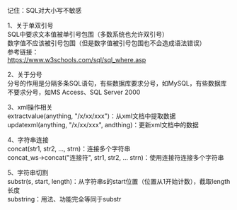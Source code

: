 记住：SQL对大小写不敏感

1、关于单双引号  
SQL中要求文本值被单引号包围（多数系统也允许双引号）  
数字值不应该被引号包围（但是数字值被引号包围也不会造成语法错误）  
参考链接：  
https://www.w3schools.com/sql/sql_where.asp

2、关于分号  
分号的作用是分隔多条SQL语句，有些数据库要求分号，如MySQL，有些数据库不要求分号，如MS Access、SQL Server 2000

3、xml操作相关  
extractvalue(anything, "/x/xx/xxx")：从xml文档中提取数据  
updatexml(anything, "/x/xx/xxx", andthing)：更新xml文档中的数据

4、字符串连接  
concat(str1, str2, ..., strn)：连接多个字符串  
concat_ws->concat("连接符", str1, str2, ... strn)：使用连接符连接多个字符串

5、字符串切割  
substr(s, start, length)：从字符串s的start位置（位置从1开始计数），截取length长度  
substring：用法、功能完全等同于substr
